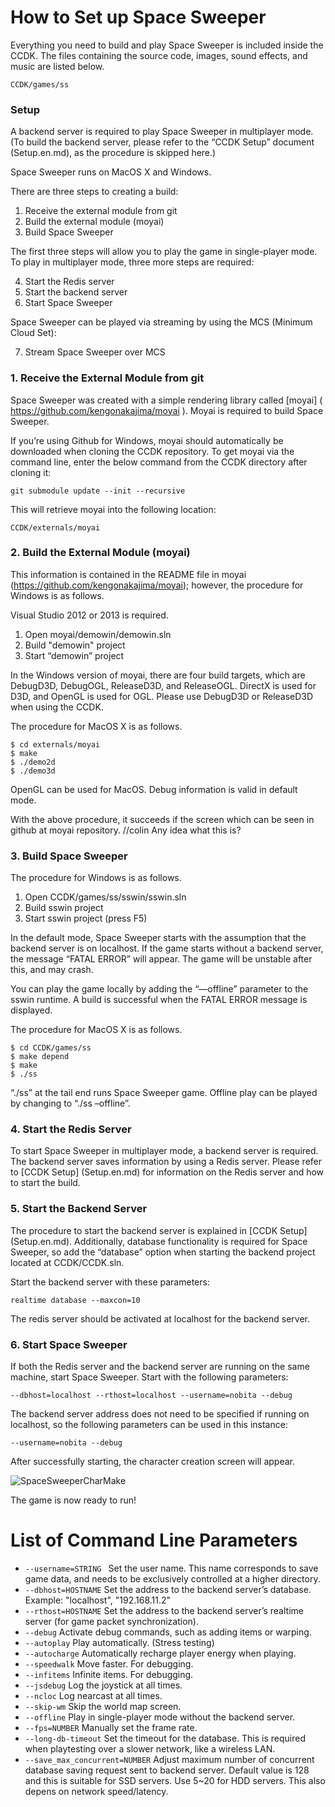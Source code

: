 How to Set up Space Sweeper 
====
Everything you need to build and play Space Sweeper is included inside the CCDK.
The files containing the source code, images, sound effects, and music are listed below.

~~~
CCDK/games/ss
~~~

### Setup
A backend server is required to play Space Sweeper in multiplayer mode. (To build the backend server, please refer to the “CCDK Setup” document (Setup.en.md), as the procedure is skipped here.)

Space Sweeper runs on MacOS X and Windows.

There are three steps to creating a build:

1.	Receive the external module from git
2.	Build the external module (moyai)
3.	Build Space Sweeper

The first three steps will allow you to play the game in single-player mode.
To play in multiplayer mode, three more steps are required:

4.	Start the Redis server
5.	Start the backend server
6.	Start Space Sweeper

Space Sweeper can be played via streaming by using the MCS (Minimum Cloud Set):

7.	Stream Space Sweeper over MCS


### 1. Receive the External Module from git

Space Sweeper was created with a simple rendering library called [moyai] ( https://github.com/kengonakajima/moyai ).
Moyai is required to build Space Sweeper.

If you’re using Github for Windows, moyai should automatically be downloaded when cloning the CCDK repository.
To get moyai via the command line, enter the below command from the CCDK directory after cloning it: 
~~~
git submodule update --init --recursive
~~~

This will retrieve moyai into the following location:

~~~
CCDK/externals/moyai
~~~


### 2. Build the External Module (moyai)

This information is contained in the README file in moyai (https://github.com/kengonakajima/moyai); however, the procedure for Windows is as follows.

Visual Studio 2012 or 2013 is required.

1. Open moyai/demowin/demowin.sln
2. Build "demowin" project
3. Start “demowin” project

In the Windows version of moyai, there are four build targets, which are DebugD3D, DebugOGL, ReleaseD3D, and ReleaseOGL.
DirectX is used for D3D, and OpenGL is used for OGL.
Please use DebugD3D or ReleaseD3D when using the CCDK.

The procedure for MacOS X is as follows.

~~~
$ cd externals/moyai
$ make
$ ./demo2d
$ ./demo3d
~~~

OpenGL can be used for MacOS. Debug information is valid in default mode.

With the above procedure, it succeeds if the screen which can be seen in github at moyai repository. //colin Any idea what this is?


### 3. Build Space Sweeper

The procedure for Windows is as follows.

1. Open CCDK/games/ss/sswin/sswin.sln
2. Build sswin project
3. Start sswin project (press F5)

In the default mode, Space Sweeper starts with the assumption that the backend server is on localhost.
If the game starts without a backend server, the message “FATAL ERROR” will appear.
The game will be unstable after this, and may crash.

You can play the game locally by adding the “—offline” parameter to the sswin runtime.
A build is successful when the FATAL ERROR message is displayed.

The procedure for MacOS X is as follows.

~~~
$ cd CCDK/games/ss
$ make depend
$ make
$ ./ss
~~~~

“./ss” at the tail end runs Space Sweeper game.
Offline play can be played by changing to  “./ss –offline”.

### 4. Start the Redis Server

To start Space Sweeper in multiplayer mode, a backend server is required.
The backend server saves information by using a Redis server. 
Please refer to [CCDK Setup] (Setup.en.md) for information on the Redis server and how to start the build.

### 5. Start the Backend Server

The procedure to start the backend server is explained in [CCDK Setup] (Setup.en.md). Additionally, database functionality is required for Space Sweeper, so add the “database” option when starting the backend project located at CCDK/CCDK.sln.

Start the backend server with these parameters:

~~~
realtime database --maxcon=10
~~~

The redis server should be activated at localhost for the backend server.


### 6. Start Space Sweeper

If both the Redis server and the backend server are running on the same machine, start Space Sweeper.
Start with the following parameters:

~~~
--dbhost=localhost --rthost=localhost --username=nobita --debug
~~~

The backend server address does not need to be specified if running on localhost, so the following parameters can be used in this instance:

~~~
--username=nobita --debug
~~~

After successfully starting, the character creation screen will appear.

![SpaceSweeperCharMake](images/ss_charmake.png)

The game is now ready to run!


List of Command Line Parameters
====

- ```--username=STRING ```  Set the user name. This name corresponds to save game data, and needs to be exclusively controlled at a higher directory.
- ```--dbhost=HOSTNAME```  Set the address to the backend server’s database.
Example: "localhost", "192.168.11.2"
- ```--rthost=HOSTNAME``` Set the address to the backend server’s realtime server (for game packet synchronization).
- ```--debug``` Activate debug commands, such as adding items or warping.
- ```--autoplay``` Play automatically. (Stress testing)
- ```--autocharge``` Automatically recharge player energy when playing.
- ```--speedwalk```  Move faster. For debugging.
- ```--infitems``` Infinite items. For debugging.
- ```--jsdebug```  Log the joystick at all times.
- ```--ncloc``` Log nearcast at all times.
- ```--skip-wm``` Skip the world map screen.
- ```--offline``` Play in single-player mode without the backend server.
- ```--fps=NUMBER``` Manually set the frame rate.
- ```--long-db-timeout``` Set the timeout for the database. This is required when playtesting over a slower network, like a wireless LAN.
- ```--save_max_concurrent=NUMBER``` Adjust maximum number of concurrent database saving request sent to backend server. Default value is 128 and this is suitable for SSD servers. Use 5~20 for HDD servers. This also depens on network speed/latency.

